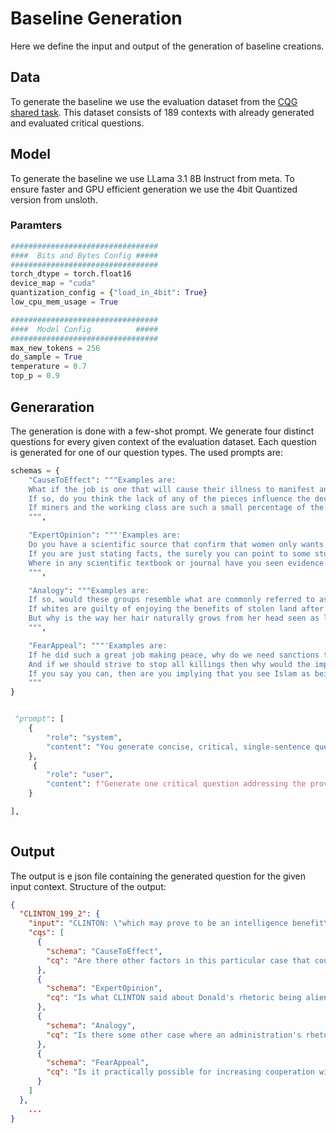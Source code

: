 # Baseline Generation
Here we define the input and output of the generation of baseline creations.

## Data
To generate the baseline we use the evaluation dataset from the [CQG shared task](https://hitz-zentroa.github.io/shared-task-critical-questions-generation/). 
This dataset consists of 189 contexts with already generated and evaluated critical questions. 

## Model 
To generate the baseline we use LLama 3.1 8B Instruct from meta. To ensure faster and GPU efficient generation we use 
the 4bit Quantized version from unsloth. 

### Paramters
```python
#################################
####  Bits and Bytes Config #####
#################################
torch_dtype = torch.float16
device_map = "cuda"
quantization_config = {"load_in_4bit": True}
low_cpu_mem_usage = True

#################################
####  Model Config          #####
#################################
max_new_tokens = 256
do_sample = True
temperature = 0.7
top_p = 0.9

```
## Generaration
The generation is done with a few-shot prompt. We generate four distinct questions for every given context of the evaluation dataset. 
Each question is generated for one of our question types. 
The used prompts are:
```` python
schemas = {
    "CauseToEffect": """Examples are:
    What if the job is one that will cause their illness to manifest and affect their job performance?
    If so, do you think the lack of any of the pieces influence the decisions they make about whether to create the digital widget or which digital widget to create?
    If miners and the working class are such a small percentage of the population as to not make a difference in a straight up popular vote, then why do we let them have so much influence?
    """,

    "ExpertOpinion": """'Examples are:
    Do you have a scientific source that confirm that women only wants one partner to a greater degree than men?
    If you are just stating facts, the surely you can point to some studies that show most women are narcissistic sociopaths?
    Where in any scientific textbook or journal have you seen evidence of sex being described as a spectrum?
    """,

    "Analogy": """Examples are:
    If so, would these groups resemble what are commonly referred to as races?
    If whites are guilty of enjoying the benefits of stolen land after being here for two generations, why would that not mean a 2nd generation American POC not have a similar benefit?
    But why is the way her hair naturally grows from her head seen as less professional than chemically altering to mimic straight white European hair?
    """,

    "FearAppeal": """'Examples are:
    If he did such a great job making peace, why do we need sanctions to pressure North Korea into stopping its violent threats?
    And if we should strive to stop all killings then why would the implement of this murder be spared if it causes a very large number of deaths but was intended to cause none?
    If you say you can, then are you implying that you see Islam as being no worse?
    """
}


 "prompt": [
    {
        "role": "system",
        "content": "You generate concise, critical, single-sentence questions for argumentative contexts, matching specified question schemas."
    },
     {
        "role": "user",
        "content": f"Generate one critical question addressing the provided context. Ensure it matches the schema:{schema_key}{schema_text}.\n\nContext: {context} Respond only with the question and nothing else."
    }

],
   
````

## Output
The output is e json file containing the generated question for the given input context. 
Structure of the output:
```json
{
  "CLINTON_199_2": {
    "input": "CLINTON: \"which may prove to be an intelligence benefit\nwe've got to do everything we can to vacuum up intelligence from Europe, from the Middle East\nThat means we've got to work more closely with our allies, and that's something that Donald has been very dismissive of\nWe're working with NATO, the longest military alliance in the history of the world, to really turn our attention to terrorism\nWe're working with our friends in the Middle East, many of which, as you know, are Muslim majority nations\nDonald has consistently insulted Muslims abroad, Muslims at home, when we need to be cooperating with Muslim nations and with the American Muslim community\nThey're on the front lines\nThey can provide information to us that we might not get anywhere else\nThey need to have close working cooperation with law enforcement in these communities, not be alienated and pushed away as some of Donald's rhetoric, unfortunately, has led to\"",
    "cqs": [
      {
        "schema": "CauseToEffect",
        "cq": "Are there other factors in this particular case that could have interfered with the effectiveness of increased intelligence gathering from European and Middle Eastern allies, given the historical context of strained relationships between the US and these regions?"
      },
      {
        "schema": "ExpertOpinion",
        "cq": "Is what CLINTON said about Donald's rhetoric being alienating Muslim nations and communities clear, particularly regarding the implications of such rhetoric on intelligence gathering and cooperation in the fight against terrorism?"
      },
      {
        "schema": "Analogy",
        "cq": "Is there some other case where an administration's rhetoric and policies towards a particular group led to increased cooperation from that group, despite the administration's initial public criticisms of the group?"
      },
      {
        "schema": "FearAppeal",
        "cq": "Is it practically possible for increasing cooperation with Muslim nations and the American Muslim community, as Clinton suggests, to significantly reduce the threat of terrorism, and if so, what evidence supports this claim?"
      }
    ]
  },
    ...
}

```
